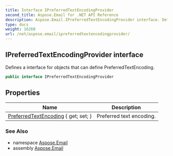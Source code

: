 ```yaml
---
title: Interface IPreferredTextEncodingProvider
second_title: Aspose.Email for .NET API Reference
description: Aspose.Email.IPreferredTextEncodingProvider interface. Defines a interface for objects that can define PreferredTextEncoding
type: docs
weight: 16260
url: /net/aspose.email/ipreferredtextencodingprovider/
---
```

## IPreferredTextEncodingProvider interface

Defines a interface for objects that can define PreferredTextEncoding.

```csharp
public interface IPreferredTextEncodingProvider
```

## Properties

| Name | Description |
| --- | --- |
| [PreferredTextEncoding](../../aspose.email/ipreferredtextencodingprovider/preferredtextencoding/) { get; set; } | Preferred text encoding. |

### See Also

* namespace [Aspose.Email](../../aspose.email/)
* assembly [Aspose.Email](../../)


